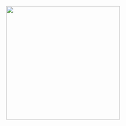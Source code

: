 <p align="center">
<img src="https://i.pinimg.com/736x/49/9e/c9/499ec9d791112f5b9d142340f3c5994c.jpg" width=300 height=300>
</p>
